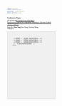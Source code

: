 ```yaml
---
layout: archive
title: "Publications"
permalink: /publications/
author_profile: true
---
```

<style>
body {
  font-family: 'Georgia', sans-serif;
  font-size: 3;
}

h1, h2, h3, h4, h5, h6 {
  font-family: 'Georgia', sans-serif;
}

/* 添加其他元素的字体样式配置，根据需要进行扩展 */
.custom-paragraph {
  margin-bottom: 8px; /* 你可以根据需要调整这个值 */
}

p {
  line-height: 1.2;
}

/* 添加到 <head> 部分或样式文件中 */
p {
  white-space: pre-line; /* 保持空白符，并允许换行 */
}

.emphasize {
  font-weight: bold; /* 强调文本，例如加粗 */
}

.container {
  display: flex; /* 启用Flexbox布局 */
  align-items: center; /* 垂直居中对齐 */
}

.image-on-left {
  width: 300px; /* 图片宽度，根据需要调整 */
  height: auto; /* 保持图片宽高比 */
  margin-right: 20px; /* 图片与文字间的间隔 */
}

.content {
  flex-grow: 1; /* 让文字部分占据剩余空间 */
}

/* 如果需要，为图片和文本内容设置间隔 */
img {
  margin-right: 20px; /* 与文本内容的间隔 */
}

/* 滚动新闻条样式 */
.scrolling-news {
  overflow: hidden; /* 隐藏溢出的内容 */
  position: relative; /* 相对定位 */
  height: 150px; /* 设置新闻条的高度 */
  background-color: #f0f0f0; /* 新闻条背景颜色 */
  border: 1px solid #ddd; /* 新闻条边框 */
}

.news-container {
  position: absolute; /* 绝对定位 */
  width: 100%; /* 宽度设为100% */
}

.news-content {
  width: 100%; /* 内容宽度设为100% */
  padding: 10px; /* 内容与边框的间隔 */
  box-sizing: border-box; /* 边框计算在宽度内 */
}

/* 滚动动画 */
@keyframes scroll {
  0% { transform: translateY(0); }
  100% { transform: translateY(-100%); }
}

.news-content {
  animation: scroll 10s linear infinite; /* 滚动动画 */
}
</style>

### Conference Paper
[VTC2023-Fall][Knowledge-Driven Multi-Agent Reinforcement Learning for Computation Offloading in Cybertwin-Enabled Internet of Vehicles](https://arxiv.org/pdf/2308.02603.pdf)  
Ruijin Sun, **Xiao Yang**, Nan Cheng, Xiucheng Wang, Changle Li.



<div class="scrolling-news">
  <div class="news-container">
    <div class="news-content">
    
      <p>新闻条目 1 - 这里是第一条新闻的详细内容。</p>
      <p>新闻条目 2 - 这里是第二条新闻的详细内容。</p>
      <p>新闻条目 3 - 这里是第三条新闻的详细内容。</p>
      <!-- 可以继续添加更多的新闻条目 -->
    </div>
  </div>
</div>
